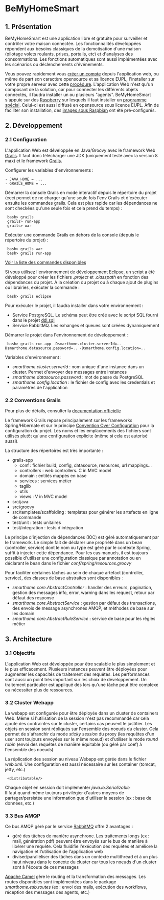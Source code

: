 # BeMyHomeSmart

## 1. Présentation

BeMyHomeSmart est une application libre et gratuite pour surveiller et contrôler
votre maison connectée. Les fonctionnalités développées répondent aux besoins classiques
de la domotisation d'une maison (pilotage volets roulants, prises, portails, etc)
et d'analyses des consommations. Les fonctions automatiques sont aussi implémentées
avec les scénarios ou déclenchements d'événements.  

Vous pouvez rapidement vous [créer un compte](https://www.jdevops.com/smarthome/register/account)
depuis l'application web, ou même de part son caractère opensource et sa licence EUPL,
l'installer sur votre propre serveur avec cette [procédure](https://github.com/gelleouet/smarthome-application/wiki/Installation-serveur). L'application Web n'est qu'un composant de
la solution, car pour connecter les différents objets connectés, il faudra installer
un ou plusieurs "agents". BeMyHomeSmart s'appuie sur des [Raspberry](https://www.raspberrypi.org/)
sur lesquels il faut installer un [programme spécial](https://github.com/gelleouet/smarthome-raspberry).
Celui-ci est aussi diffusé en opensource sous licence EUPL. Afin de faciliter son
installation, des [images sous Raspbian](https://github.com/gelleouet/smarthome-raspberry/wiki/Installation-simple-depuis-image-pr%C3%A9-configur%C3%A9e)
ont été pré-configurés.

## 2. Développement

### 2.1 Configuration

L'application Web est développée en Java/Groovy avec le framework Web [Grails](http://www.grails.org).
Il faut donc télécharger une JDK (uniquement testé avec la version 8 max) et le
framework [Grails](https://grails.org/download.html).  

Configurer les variables d'environnements :  

    - JAVA_HOME = ...  
    - GRAILS_HOME = ...  
    
Démarrer la console Grails en mode interactif depuis le répertoire du projet 
(ceci permet de ne charger qu'une seule fois l'env Grails et d'exécuter ensuite
les commandes grails. Cela est plus rapide car les dépendances ne sont checkées
qu'une seule fois et cela prend du temps) :  
 
     bash> grails  
     grails> run-app  
     grails> war  

Exécuter une commande Grails en dehors de la console (depuis le répertoire du projet) :  

     bash> grails war  
     bash> grails run-app  

[Voir la liste des commandes disponibles](http://docs.grails.org/latest/ref/Command%20Line/Usage.html)

Si vous utilisez l'environnement de développement Eclipse, un script a été développé
pour créer les fichiers _.project_ et _.classpath_ en fonction des dépendances
du projet. A la création du projet ou à chaque ajout de plugins ou librairies,
exécuter la commande :  

     bash> grails eclipse  

Pour exécuter le projet, il faudra installer dans votre environnement :  

- Service PostgreSQL. Le schéma peut être créé avec le script SQL fourni dans le projet
[ddl.sql](https://github.com/gelleouet/smarthome-application/blob/master/grails-app/migrations/ddl.sql)
- Service RabbitMQ. Les exhanges et queues sont créées dynamiquement

Démarrer le projet dans l'environnement de développement :  

     bash> grails run-app -Dsmarthome.cluster.serverId=.. -Dsmarthome.datasource.password=.. -Dsmarthome.config.location=..

Variables d'environnement :  

- _smarthome.cluster.serverId_ : nom unique d'une instance dans un cluster.
Permet d'envoyer des messages entre instances  
- _smarthome.datasource.password_ : mot de passe du PostgreSQL  
- _smarthome.config.location_ : le fichier de config avec les credentials et
paramètres de l'application

### 2.2 Conventions Grails

Pour plus de détails, consulter la [documentation officielle](http://docs.grails.org/latest/)

Le framework Grails repose principalement sur les frameworks Spring/Hibernate et
sur le principe [Convention Over Configuration](http://docs.grails.org/latest/guide/gettingStarted.html#conventionOverConfiguration)
pour la configuration du projet. Les noms et les emplacements des fichiers sont
utilisés plutôt qu'une configuration explicite (même si cela est autorisé aussi).

La structure des répertoires est très importante :

- grails-app
    - conf : fichier build, config, datasource, resources, url mappings...
    - controllers : web controllers. C in MVC model
    - domain : entités mappés en base
    - services : services métier
    - taglib
    - utils
    - views : V in MVC model
- src/java
- src/groovy
- src/templates/scaffolding : templates pour générer les artefacts en ligne de commande
- test/unit : tests unitaires
- test/integration : tests d'intégration

Le principe d'injection de dépendances (IOC) est géré automatiquement par le framework.
Le simple fait de déclarer une propriété dans un bean (controller, service) dont le nom
ou type est géré par le contexte Spring, suffit à injecter cette dépendance. Pour
les cas manuels, il est toujours possible d'utiliser une configuration classique
par annotation ou en déclarant le bean dans le fichier _conf/spring/resources.groovy_

Pour faciliter certaines tâches au sein de chaque artefact (controller, service), des
classes de base abstraites sont disponibles :

- _smarthome.core.AbstractController_ : handler des erreurs, pagination, gestion des
messages info, error, warning dans les request, retour par défaut des response
- _smarthome.core.AbstractService_ : gestion par défaut des transactions, des envois
de message asynchrones AMQP, et méthodes de base sur les domain
- _smarthome.core.AbstractRuleService_ : service de base pour les règles métier

## 3. Architecture

### 3.1 Objectifs

L'application Web est développée pour être scalable le plus simplement et le plus
efficacement. Plusieurs instances peuvent être déployées pour augmenter les capacités de traitement
des requêtes. Les performances sont aussi un point très important sur les choix de
développement. Un traitement particulier est appliqué dès lors qu'une tâche peut 
être complexe ou nécessiter plus de ressources. 

### 3.2 Cluster Webapp

La webapp est configurée pour être déployée dans un cluster de containers Web.
Même si l'utilisation de la session n'est pas recommandé car cela ajoute des contraintes
sur le cluster, certains cas peuvent le justifier. Les objets en session sont répliqués
sur l'ensemble des noeuds du cluster. Cela permet de s'afranchir du mode *sticky session*
du proxy (les requêtes d'un user sont toujours envoyées sur le même noeud) et d'utiliser
le mode *round robin* (envoi des requêtes de manière équitable (ou géré par coef) à
l'ensemble des noeuds)

La réplication des session au niveau Webapp est gérée dans le fichier _web.xml_. Une
configuration est aussi nécessaire sur les container (tomcat, jetty, etc.)

     <distributable/>  

Chaque objet en session doit implémenter _java.io.Serializable_  
Il faut quand même toujours privilégier d'autres moyens de partager/persistée une
information que d'utiliser la session (ex : base de données, etc.)

### 3.3 Bus AMQP
Ce bus AMQP géré par le service [RabbitMQ](https://www.rabbitmq.com/) offre 2 avantages :

- géré des tâches de manière asynchrone. Les traitements longs (ex : mail, génération pdf)
peuvent être envoyés sur le bus de manière à libérer une requête. Cela fluidifie
l'exécution des requêtes et améliore la navigation et l'utilisation de l'application
web
- diviser/paralléliser des tâches dans un contexte multithread et à un plus haut
niveau dans le conexte du cluster car tous les noeuds d'un cluster sont à l'écoute
de ces messages

[Apache Camel](https://camel.apache.org/) gère le routing et la transformation
des messages. Les routes disponibles sont implémentées dans le package _smarthome.esb.routes_
(ex : envoi des mails, exécution des workflows, réception des messages des agents, etc.)

